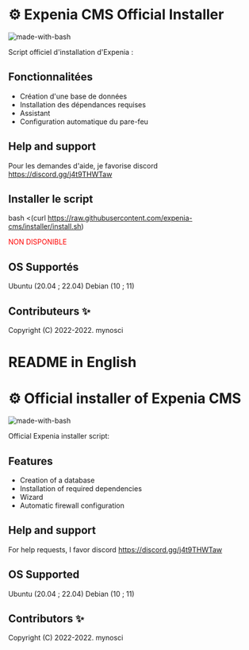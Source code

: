 # :gear: Expenia CMS Official Installer
![made-with-bash](https://img.shields.io/badge/-Made%20with%20Bash-1f425f.svg)

Script officiel d'installation d'Expenia : 
## Fonctionnalitées

- Création d'une base de données 
- Installation des dépendances requises
- Assistant
- Configuration automatique du pare-feu

## Help and support
Pour les demandes d'aide, je favorise discord https://discord.gg/j4t9THWTaw

## Installer le script
bash <(curl https://raw.githubusercontent.com/expenia-cms/installer/install.sh)
<p style="color: red;">NON DISPONIBLE</p>

## OS Supportés

Ubuntu (20.04 ; 22.04)
Debian (10 ; 11)


## Contributeurs ✨

Copyright (C) 2022-2022. mynosci


# README in English
# ⚙️ Official installer of Expenia CMS
![made-with-bash](https://img.shields.io/badge/-Made%20with%20Bash-1f425f.svg)

Official Expenia installer script: 
## Features

- Creation of a database 
- Installation of required dependencies
- Wizard
- Automatic firewall configuration

## Help and support
For help requests, I favor discord https://discord.gg/j4t9THWTaw



## OS Supported


Ubuntu (20.04 ; 22.04)
Debian (10 ; 11)




## Contributors ✨

Copyright (C) 2022-2022. mynosci


